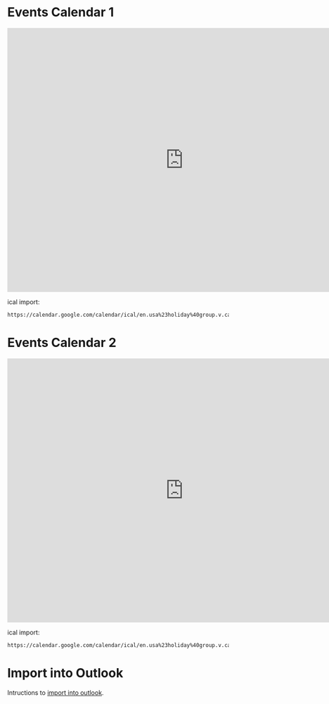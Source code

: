 # Events Calendar 1

<iframe src="https://calendar.google.com/calendar/embed?src=en.usa%23holiday%40group.v.calendar.google.com&ctz=America%2FPhoenix" style="border: 0" width="800" height="600" frameborder="0" scrolling="no"></iframe>


ical import:
```
https://calendar.google.com/calendar/ical/en.usa%23holiday%40group.v.calendar.google.com/public/basic.ics
```



# Events Calendar 2

<iframe src="https://calendar.google.com/calendar/embed?src=en.usa%23holiday%40group.v.calendar.google.com&ctz=America%2FPhoenix" style="border: 0" width="800" height="600" frameborder="0" scrolling="no"></iframe>

ical import:
```
https://calendar.google.com/calendar/ical/en.usa%23holiday%40group.v.calendar.google.com/public/basic.ics
```


# Import into Outlook

Intructions to [import into outlook](https://support.office.com/en-us/article/see-your-google-calendar-in-outlook-c1dab514-0ad4-4811-824a-7d02c5e77126).
